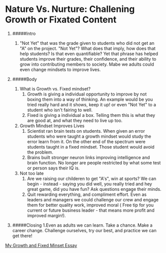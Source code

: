 

# Nature Vs. Nurture: Challening Growth or Fixated Content

1. #####Intro
    1.  "Not Yet" that was the grade given to students who did not get an "A" on the project. "Not Yet"? What does that imply, how does that help students? Is that even quantifiable? Yet that phrase has helped students improve their grades, their confidence, and their ability to grow into contributing members to society. Mabe we adults could even change mindsets to improve lives.

2. #####Body
    1. What is Growth vs. Fixed mindset?
        1. Growth is giving a individual opportunity to improve by not boxing them into a way of thinking. An example would be you tried really hard and it shows, keep it up! or even "Not Yet" to a student who isn't fairing to well.
        2. Fixed is giving a individual a box. Telling them this is what they are good at, and what they need to live up too.
    2. Growth Mindset Improves Lives
        1. Scientist ran brain tests on students. When given an error students who were taught a growth mindset would study the error learn from it. On the other end of the spectrum were students taught in a fixed mindset. Those student would avoid the problem.
        2. Brains built stronger neuron links improving intelligence and brain function. No longer are people restricted by what some test or person says their IQ is.
    3. Not too late
        1. Are we raising our childeren to get "A's", win at sports? We can begin - instead - saying you did well, you really tried and hey great game, did you have fun? Ask questions engage their minds.
        2. Quit rewarding everything, and compliment effort. Even as leaders and managers we could challenge our crew and engage them for better quality work, improved moral ( Free tip for you current or future business leader - that means more profit and improved margin!).
3. #####Closing
        1.Even as adults we can learn. Take a chance. Make a career change. Challenge ourselves, try our best, and practice we can get there!

[My Growth and Fixed Minset Essay](https://github.com/pope410211/pope410211.github.io/new/01---right-mindset)
